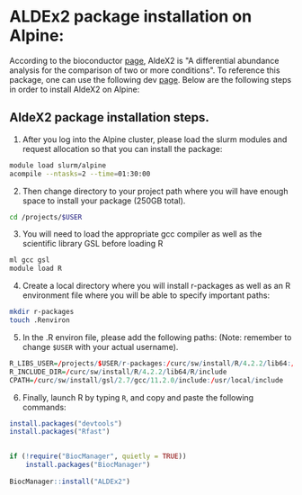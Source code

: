 ALDEx2 package installation on Alpine:
======================================

According to the bioconductor [page](https://www.globus.org/globus-connect-personal), AldeX2 is "A differential abundance analysis for the comparison of two or more conditions".
To reference this package, one can use the following dev [page](https://github.com/ggloor/ALDEx2_dev).
Below are the following steps in order to install AldeX2 on Alpine:

## AldeX2 package installation steps.

1) After you log into the Alpine cluster, please load the slurm modules and request allocation so that you can install the package:

```bash
module load slurm/alpine 
acompile --ntasks=2 --time=01:30:00
```

2) Then change directory to your project path where you will have enough space to install your package (250GB total).
```bash
cd /projects/$USER
```
3) You will need to load the appropriate gcc compiler as well as the scientific library GSL before loading R
```bash
ml gcc gsl 
module load R 
```

4) Create a local directory where you will install r-packages as well as an R environment file where you will be able to specify important paths:
```bash
mkdir r-packages 
touch .Renviron 
```

5) In the .R environ file, please add the following paths: (Note: remember to change `$USER` with your actual username).

```R
R_LIBS_USER=/projects/$USER/r-packages:/curc/sw/install/R/4.2.2/lib64:/curc/sw/jdk/18.0.1.1/lib:/curc/sw/install/gsl/2.7/gcc/11.2.0/lib:/curc/sw/install/gcc/11.2.0/lib64:/curc/sw/install/R/4.2.2/lib64/R/lib 
R_INCLUDE_DIR=/curc/sw/install/R/4.2.2/lib64/R/include 
CPATH=/curc/sw/install/gsl/2.7/gcc/11.2.0/include:/usr/local/include  
```

6) Finally, launch R by typing `R`, and copy and paste the following commands:

```R
install.packages("devtools") 
install.packages("Rfast") 
 

if (!require("BiocManager", quietly = TRUE)) 
    install.packages("BiocManager") 
 
BiocManager::install("ALDEx2") 
```



